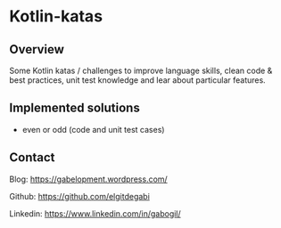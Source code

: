 # Kotlin-katas
## Overview
Some Kotlin katas / challenges to improve language skills, clean code & best practices, unit test knowledge and lear about particular features.
## Implemented solutions
* even or odd (code and unit test cases)
## Contact
Blog: https://gabelopment.wordpress.com/

Github: https://github.com/elgitdegabi

Linkedin: https://www.linkedin.com/in/gabogil/
